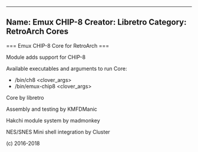 -----------------------
Name: Emux CHIP-8 
Creator: Libretro
Category: RetroArch Cores
-----------------------
=== Emux CHIP-8 Core for RetroArch ===

Module adds support for CHIP-8

Available executables and arguments to run Core:
- /bin/ch8 <rom> <clover_args>
- /bin/emux-chip8 <rom> <clover_args>

Core by libretro

Assembly and testing by KMFDManic

Hakchi module system by madmonkey

NES/SNES Mini shell integration by Cluster

(c) 2016-2018

